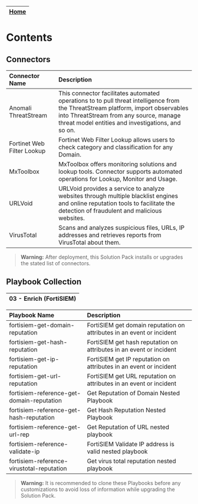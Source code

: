 | [Home](https://github.com/fortinet-fortisoar/solution-pack-fortisiem-essentials/blob/develop/README.md) | 
|--------------------------------------------|

# Contents

## Connectors

| Connector Name             | Description                                                                                                                                                                                                                      |
|:---------------------------|:---------------------------------------------------------------------------------------------------------------------------------------------------------------------------------------------------------------------------------|
| Anomali ThreatStream       | This connector facilitates automated operations to to pull threat intelligence from the ThreatStream platform, import observables into ThreatStream from any source, manage threat model entities and investigations, and so on. |
| Fortinet Web Filter Lookup | Fortinet Web Filter Lookup allows users to check category and classification for any Domain.                                                                                                                                     |
| MxToolbox                  | MxToolbox offers monitoring solutions and lookup tools. Connector supports automated operations for Lookup, Monitor and Usage.                                                                                                   |
| URLVoid                    | URLVoid provides a service to analyze websites through multiple blacklist engines and online reputation tools to facilitate the detection of fraudulent and malicious websites.                                                  |
| VirusTotal                 | Scans and analyzes suspicious files, URLs, IP addresses and retrieves reports from VirusTotal about them.                                                                                                                        |

>**Warning:** After deployment, this Solution Pack installs or upgrades the stated list of connectors.

## Playbook Collection

|03 - Enrich (FortiSIEM)|
|:----------------------|

| Playbook Name                             | Description                                                           |
|:------------------------------------------|:----------------------------------------------------------------------|
| fortisiem-get-domain-reputation           | FortiSIEM get domain reputation on attributes in an event or incident |
| fortisiem-get-hash-reputation             | FortiSIEM get hash reputation on attributes in an event or incident   |
| fortisiem-get-ip-reputation               | FortiSIEM get IP reputation on attributes in an event or incident     |
| fortisiem-get-url-reputation              | FortiSIEM get URL reputation on attributes in an event or incident    |
| fortisiem-reference-get-domain-reputation | Get Reputation of Domain Nested Playbook                              |
| fortisiem-reference-get-hash-reputation   | Get Hash Reputation Nested Playbook                                   |
| fortisiem-reference-get-url-rep           | Get Reputation of URL nested playbook                                 |
| fortisiem-reference-validate-ip           | FortiSIEM Validate IP address is valid nested playbook                |
| fortisiem-reference-virustotal-reputation | Get virus total reputation nested playbook                            |

>**Warning:** It is recommended to clone these Playbooks before any customizations to avoid loss of information while upgrading the Solution Pack.
